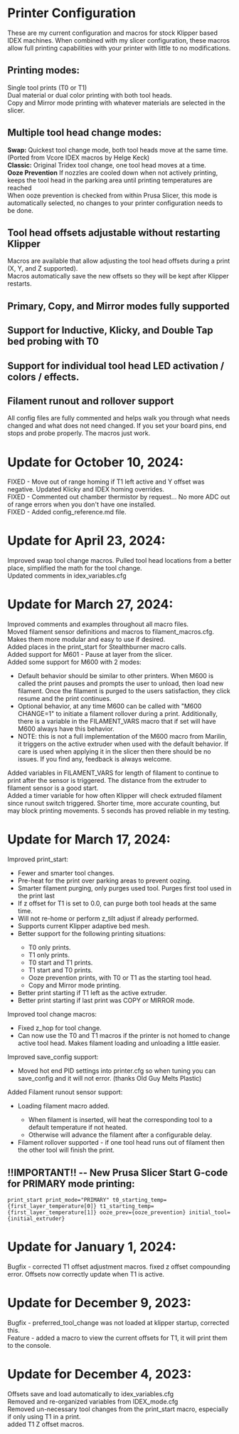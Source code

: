 # Printer Configuration

These are my current configuration and macros for stock Klipper based IDEX machines. When combined with my slicer configuration, these macros allow full printing capabilities with your printer with little to no modifications.

## Printing modes:

Single tool prints (T0 or T1)<br>
Dual material or dual color printing with both tool heads.<br>
Copy and Mirror mode printing with whatever materials are selected in the slicer.<br>

## Multiple tool head change modes:

<b>Swap:</b> Quickest tool change mode, both tool heads move at the same time. (Ported from Vcore IDEX macros by Helge Keck)<br>
<b>Classic:</b> Original Tridex tool change, one tool head moves at a time.<br>
<b>Ooze Prevention</b> If nozzles are cooled down when not actively printing, keeps the tool head in the parking area until printing temperatures are reached<br>
When ooze prevention is checked from within Prusa Slicer, this mode is automatically selected, no changes to your printer configuration needs to be done.<br>

## Tool head offsets adjustable without restarting Klipper

Macros are available that allow adjusting the tool head offsets during a print (X, Y, and Z supported).<br>
Macros automatically save the new offsets so they will be kept after Klipper restarts.

## Primary, Copy, and Mirror modes fully supported

## Support for Inductive, Klicky, and Double Tap bed probing with T0

## Support for individual tool head LED activation / colors / effects.

## Filament runout and rollover support

All config files are fully commented and helps walk you through what needs changed and what does not need changed. If you set your board pins, end stops and probe properly. The macros just work.

# Update for October 10, 2024:
FIXED - Move out of range homing if T1 left active and Y offset was negative. Updated Klicky and IDEX homing overrides.<br>
FIXED - Commented out chamber thermistor by request... No more ADC out of range errors when you don't have one installed.<br>
FIXED - Added config_reference.md file.<br>

# Update for April 23, 2024:

Improved swap tool change macros. Pulled tool head locations from a better place, simplified the math for the tool change.<br>
Updated comments in idex_variables.cfg 

# Update for March 27, 2024:

Improved comments and examples throughout all macro files. <br>
Moved filament sensor definitions and macros to filament_macros.cfg. Makes them more modular and easy to use if desired.<br>
Added places in the print_start for Stealthburner macro calls.<br>
Added support for M601 - Pause at layer from the slicer.<br>
Added some support for M600 with 2 modes:
<ul>
  <li>Default behavior should be similar to other printers. When M600 is called the print pauses and prompts the user to unload, then load new filament. Once the filament is purged to the users satisfaction, they click resume and the print continues.</li>
  <li>Optional behavior, at any time M600 can be called with "M600 CHANGE=1" to initiate a filament rollover during a print. Additionally, there is a variable in the FILAMENT_VARS macro that if set will have M600 always have this behavior.</li>
  <li>NOTE: this is not a full implementation of the M600 macro from Marilin, it triggers on the active extruder when used with the default behavior. If care is used when applying it in the slicer then there should be no issues. If you find any, feedback is always welcome.</li>
</ul>

Added variables in FILAMENT_VARS for length of filament to continue to print after the sensor is triggered. The distance from the extruder to filament sensor is a good start.<br>
Added a timer variable for how often Klipper will check extruded filament since runout switch triggered. Shorter time, more accurate counting, but may block printing movements. 5 seconds has proved reliable in my testing.<br>

# Update for March 17, 2024:

Improved print_start:

  <ul>
    <li> Fewer and smarter tool changes.</li>
    <li> Pre-heat for the print over parking areas to prevent oozing.</li>
    <li> Smarter filament purging, only purges used tool. Purges first tool used in the print last</li>
    <li> If z offset for T1 is set to 0.0, can purge both tool heads at the same time.</li>
    <li> Will not re-home or perform z_tilt adjust if already performed.</li>
    <li> Supports current Klipper adaptive bed mesh.</li>
    <li> Better support for the following printing situations:</li>
    <ul>
        <li> T0 only prints.</li>
        <li> T1 only prints.</li>
        <li> T0 start and T1 prints.</li>
        <li> T1 start and T0 prints.</li>
        <li> Ooze prevention prints, with T0 or T1 as the starting tool head.</li>
        <li> Copy and Mirror mode printing.</li>
    </ul>
    <li> Better print starting if T1 left as the active extruder.</li>
    <li> Better print starting if last print was COPY or MIRROR mode.</li>
  </ul>
  
Improved tool change macros:

  <ul>
    <li>Fixed z_hop for tool change.</li>
    <li>Can now use the T0 and T1 macros if the printer is not homed to change active tool head. Makes filament loading and unloading a little easier.</li>
  </ul>

Improved save_config support:

  <ul>
   <li>Moved hot end PID settings into printer.cfg so when tuning you can save_config and it will not error. (thanks Old Guy Melts Plastic)</li>
  </ul>

Added Filament runout sensor support:

  <ul>
   <li>Loading filament macro added.</li>
   <ul>
      <li>When filament is inserted, will heat the corresponding tool to a default temperature if not heated.</li>
      <li>Otherwise will advance the filament after a configurable delay.</li>
   </ul>
   <li>Filament rollover supported - if one tool head runs out of filament then the other tool will finish the print.</li>
  </ul>

## !!IMPORTANT!! -- New Prusa Slicer Start G-code for PRIMARY mode printing:
    print_start print_mode="PRIMARY" t0_starting_temp={first_layer_temperature[0]} t1_starting_temp={first_layer_temperature[1]} ooze_prev={ooze_prevention} initial_tool={initial_extruder}

# Update for January 1, 2024:

Bugfix - corrected T1 offset adjustment macros. fixed z offset compounding error. Offsets now correctly update when T1 is active.

# Update for December 9, 2023:

Bugfix - preferred_tool_change was not loaded at klipper startup, corrected this.<br>
Feature - added a macro to view the current offsets for T1, it will print them to the console.

# Update for December 4, 2023:

Offsets save and load automatically to idex_variables.cfg<br>
Removed and re-organized variables from IDEX_mode.cfg<br>
Removed un-necessary tool changes from the print_start macro, especially if only using T1 in a print.<br>
added T1 Z offset macros.
